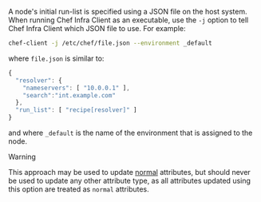 A node's initial run-list is specified using a JSON file on the host
system. When running Chef Infra Client as an executable, use the `-j`
option to tell Chef Infra Client which JSON file to use. For example:

``` bash
chef-client -j /etc/chef/file.json --environment _default
```

where `file.json` is similar to:

``` javascript
{
  "resolver": {
    "nameservers": [ "10.0.0.1" ],
    "search":"int.example.com"
  },
  "run_list": [ "recipe[resolver]" ]
}
```

and where `_default` is the name of the environment that is assigned to
the node.

<div class="admonition-warning">

<p class="admonition-warning-title">Warning</p>

<div class="admonition-warning-text">

This approach may be used to update
[normal](/attributes.html#attribute-types) attributes, but should never
be used to update any other attribute type, as all attributes updated
using this option are treated as `normal` attributes.



</div>

</div>